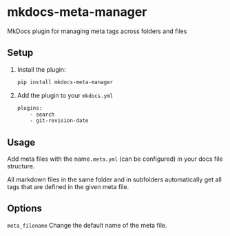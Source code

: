 # mkdocs-meta-manager

MkDocs plugin for managing meta tags across folders and files

## Setup

1. Install the plugin:
    ```bash
    pip install mkdocs-meta-manager
    ```
2. Add the plugin to your `mkdocs.yml`
    ```bash
    plugins:
        - search
        - git-revision-date
    ```

## Usage

Add meta files with the name`.meta.yml` (can be configured) in your docs file structure.

All markdown files in the same folder and in subfolders automatically get all tags that are defined in the given meta file.

## Options

`meta_filename`
Change the default name of the meta file.